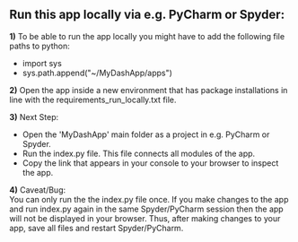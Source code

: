 ## Run this app locally via e.g. PyCharm or Spyder:

**1)** To be able to run the app locally you might have to add the following 
file paths to python:
- import sys
- sys.path.append("~/MyDashApp/apps")

**2)** Open the app inside a new environment that has package installations 
in line with the requirements_run_locally.txt file. 

**3)** Next Step:
- Open the 'MyDashApp' main folder as a project in e.g. PyCharm or Spyder.
- Run the index.py file. This file connects all modules of the app. 
- Copy the link that appears in your console to your browser to inspect the app.

**4)** Caveat/Bug:  
You can only run the the index.py file once.
If you make changes to the app and run index.py again in the same 
Spyder/PyCharm session then the app will not be displayed in your browser. 
Thus, after making changes to your app, save all files and restart Spyder/PyCharm.